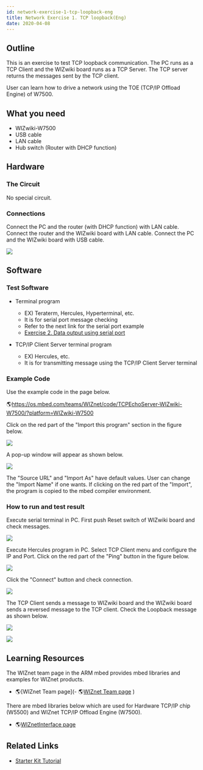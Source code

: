 ```yaml
---
id: network-exercise-1-tcp-loopback-eng
title: Network Exercise 1. TCP loopback(Eng)
date: 2020-04-08
---
```


## Outline

This is an exercise to test TCP loopback communication. The PC runs as a TCP Client and the WIZwiki board runs as a TCP Server. The TCP server returns the messages sent by the TCP client.

User can learn how to drive a network using the TOE (TCP/IP Offload Engine) of W7500.

## What you need

- WIZwiki-W7500
- USB cable
- LAN cable
- Hub switch (Router with DHCP function)

## Hardware

### The Circuit

No special circuit.

### Connections

Connect the PC and the router (with DHCP function) with LAN cable.
Connect the router and the WIZwiki board with LAN cable. Connect the PC and the WIZwiki board with USB cable.

![](https://d3cmhcsnvv7jc.cloudfront.net/docs/img/products/wizwiki_mbed_kit/kit_en/tcp_loopback_system_config_en.png)

## Software

### Test Software

- Terminal program
  - EX) Teraterm, Hercules, Hyperterminal, etc.
  - It is for serial port message checking
  - Refer to the next link for the serial port example
  - [Exercise 2. Data output using serial port](./Exercise-2.Serial-port-Eng.md)

- TCP/IP Client Server terminal program
  - EX) Hercules, etc.
  - It is for transmitting message using the TCP/IP Client Server terminal

### Example Code

Use the example code in the page below.

🌎<https://os.mbed.com/teams/WIZnet/code/TCPEchoServer-WIZwiki-W7500/?platform=WIZwiki-W7500>

Click on the red part of the "Import this program" section in the figure below.

![](https://d3cmhcsnvv7jc.cloudfront.net/docs/img/products/wizwiki_mbed_kit/kit_en/ex_tcp_loop_1.jpg)

A pop-up window will appear as shown below.

![](https://d3cmhcsnvv7jc.cloudfront.net/docs/img/products/wizwiki_mbed_kit/kit_en/ex_tcp_loop_2.jpg)

The "Source URL" and "Import As" have default values. User can change the "Import Name" if one wants. If clicking on the red part of the "Import", the program is copied to the mbed compiler environment.

### How to run and test result

Execute serial terminal in PC. First push Reset switch of WIZwiki board and check messages.

![](https://d3cmhcsnvv7jc.cloudfront.net/docs/img/products/wizwiki_mbed_kit/kit_en/ex_tcp_loop_server1.jpg)

Execute Hercules program in PC. Select TCP Client menu and configure the IP and Port. Click on the red part of the "Ping" button in the figure below.

![](https://d3cmhcsnvv7jc.cloudfront.net/docs/img/products/wizwiki_mbed_kit/kit_en/ex_tcp_loop_client1.jpg)

Click the "Connect" button and check connection.

![](https://d3cmhcsnvv7jc.cloudfront.net/docs/img/products/wizwiki_mbed_kit/kit_en/ex_tcp_loop_client2.jpg)

The TCP Client sends a message to WIZwiki board and the WIZwiki board sends a reversed message to the TCP client. Check the Loopback message as shown below.

![](https://d3cmhcsnvv7jc.cloudfront.net/docs/img/products/wizwiki_mbed_kit/kit_en/ex_tcp_loop_client3.jpg)

![](https://d3cmhcsnvv7jc.cloudfront.net/docs/img/products/wizwiki_mbed_kit/kit_en/ex_tcp_loop_server2.jpg)

## Learning Resources

The WIZnet team page in the ARM mbed provides mbed libraries and examples for WIZnet products.

- 🌎[WIZnet Team page](- 🌎[WIZnet Team page](https://os.mbed.com/teams/WIZnet/)
)

There are mbed libraries below which are used for Hardware TCP/IP chip (W5500) and WIZnet TCP/IP Offload Engine (W7500).

- 🌎[WIZnetInterface page](https://os.mbed.com/teams/WIZnet/code/WIZnetInterface/)
    
## Related Links

- [Starter Kit Tutorial](./Tutorial-Eng.md)
